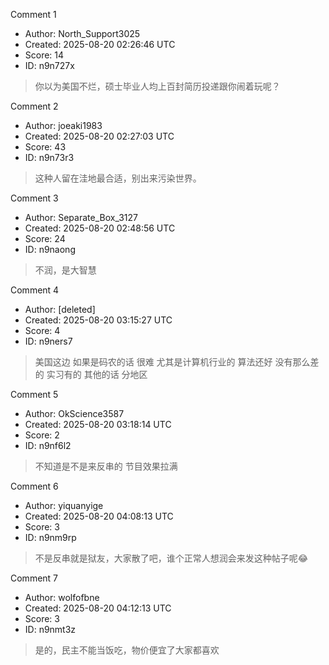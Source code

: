Comment 1

- Author: North_Support3025
- Created: 2025-08-20 02:26:46 UTC
- Score: 14
- ID: n9n727x

> 你以为美国不烂，硕士毕业人均上百封简历投递跟你闹着玩呢？

Comment 2

- Author: joeaki1983
- Created: 2025-08-20 02:27:03 UTC
- Score: 43
- ID: n9n73r3

> 这种人留在洼地最合适，别出来污染世界。

Comment 3

- Author: Separate_Box_3127
- Created: 2025-08-20 02:48:56 UTC
- Score: 24
- ID: n9naong

> 不润，是大智慧

Comment 4

- Author: [deleted]
- Created: 2025-08-20 03:15:27 UTC
- Score: 4
- ID: n9ners7

> 美国这边 如果是码农的话 很难 尤其是计算机行业的 算法还好 没有那么差的 实习有的  其他的话 分地区

Comment 5

- Author: OkScience3587
- Created: 2025-08-20 03:18:14 UTC
- Score: 2
- ID: n9nf6l2

> 不知道是不是来反串的 节目效果拉满

Comment 6

- Author: yiquanyige
- Created: 2025-08-20 04:08:13 UTC
- Score: 3
- ID: n9nm9rp

> 不是反串就是狱友，大家散了吧，谁个正常人想润会来发这种帖子呢😂

Comment 7

- Author: wolfofbne
- Created: 2025-08-20 04:12:13 UTC
- Score: 3
- ID: n9nmt3z

> 是的，民主不能当饭吃，物价便宜了大家都喜欢
